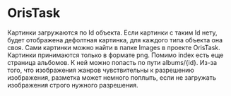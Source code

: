 # OrisTask
Картинки загружаются по Id объекта. Если картинки с таким Id нету, будет отображена дефолтная картинка, для каждого типа объекта она своя. 
Сами картинки можно найти в папке Images в проекте OrisTask.
Картинки принимаются только в формате png.
Помимо index есть еще страница альбомов. К ней можно попасть по пути albums/{id}.
Из-за того, что изображения жанров чувствительны к разрешению изображения, разметка может немного поплыть, если не загружать изображения строго нужного разрешения.